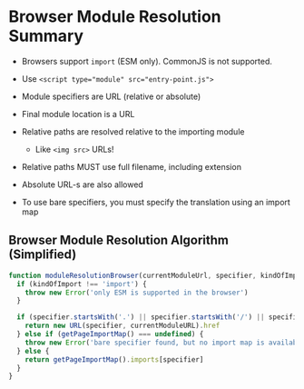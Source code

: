 # Browser Module Resolution Summary

- Browsers support `import` (ESM only). CommonJS is not supported.

- Use `<script type="module" src="entry-point.js">`

- Module specifiers are URL (relative or absolute)

- Final module location is a URL

- Relative paths are resolved relative to the importing module

  - Like `<img src>` URLs!

- Relative paths MUST use full filename, including extension

- Absolute URL-s are also allowed

- To use bare specifiers, you must specify the translation using an import map

## Browser Module Resolution Algorithm (Simplified)

```js
function moduleResolutionBrowser(currentModuleUrl, specifier, kindOfImport = 'import') {
  if (kindOfImport !== 'import') {
    throw new Error('only ESM is supported in the browser')
  }

  if (specifier.startsWith('.') || specifier.startsWith('/') || specifier.includes(':')) {
    return new URL(specifier, currentModuleURL).href
  } else if (getPageImportMap() === undefined) {
    throw new Error('bare specifier found, but no import map is available')
  } else {
    return getPageImportMap().imports[specifier]
  }
}
```
